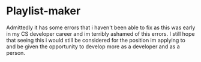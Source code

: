 # Playlist-maker
Admittedly it has some errors that i haven't been able to fix as this was early in my CS developer career and im terribly ashamed of this errors.
I still hope that seeing this i would still be considered for the position im applying to and be given the opportunity to develop more as a developer and as a person.

